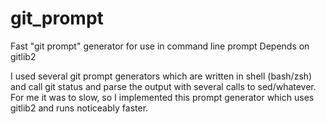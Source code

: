 # git_prompt
Fast "git prompt" generator for use in command line prompt
Depends on gitlib2

I used several git prompt generators which are written in shell (bash/zsh) and call git status and parse the output with several calls to sed/whatever. For me it was to slow, so I implemented this prompt generator which uses gitlib2 and runs noticeably faster.

